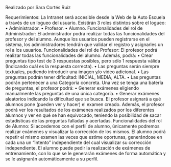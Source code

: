 Realizado por Sara Cortés Ruiz

Requerimientos:
La Intranet será accesible desde la Web de la Auto Escuela a través de un logueo del usuario.
Existirán 3 roles distintos sobre el logueo:
• Administrador.
• Profesor.
• Alumno.
Funcionalidades del rol de Administrador:
El administrador podrá realizar todas las funcionalidades del profesor y del alumno.
Aunque los usuarios pueden registrarse en el sistema, los administradores tendrán que validar
el registro y asignarles un rol a los usuarios.
Funcionalidades del rol de Profesor:
El profesor podrá realizar todas las funcionalidades del alumno.
Además, podrá:
• Crear preguntas tipo test de 3 respuestas posibles, pero sólo 1 respuesta válida
(Indicando cuál es la respuesta correcta).
• Las preguntas serán siempre textuales, pudiendo introducir una imagen y/o video
adicional.
• Las preguntas podrán tener dificultad: INICIAL, MEDIA, ALTA.
• Las preguntas podrán pertenecer a una Categoría concreta.
Una vez se tenga una batería de preguntas, el profesor podrá:
• Generar exámenes eligiendo manualmente las preguntas de una única categoría.
• Generar exámenes aleatorios indicando la dificultad que se busca.
El profesor asignará a qué alumnos pone (pueden ver y hacer) el examen creado.
Además, el profesor podrá ver los resultados de los exámenes realizados por los diferentes
alumnos y ver en qué se han equivocado, teniendo la posibilidad de sacar estadísticas de las
preguntas falladas y acertadas.
Funcionalidades del rol de Alumno:
Si accedemos con el perfil de alumno, únicamente podremos realizar exámenes y visualizar la
corrección de los mismos.
El alumno podrá repetir el mismo examen las veces que estime oportunas, generándose en
cada una un “intento” independiente del cual visualizar su corrección independiente.
El alumno puede pedir la realización de exámenes de entrenamiento, con lo que se le
generarán exámenes de forma automática y se le asignarán automáticamente a su perfil.
